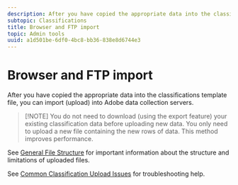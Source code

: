```yaml
---
description: After you have copied the appropriate data into the classifications template file, you can import (upload) into Adobe data collection servers.
subtopic: Classifications
title: Browser and FTP import
topic: Admin tools
uuid: a1d501be-6df0-4bc8-bb36-838e8d6744e3
---
```


# Browser and FTP import

After you have copied the appropriate data into the classifications template file, you can import (upload) into Adobe data collection servers.

> [!NOTE] You do not need to download (using the export feature) your existing classification data before uploading new data. You only need to upload a new file containing the new rows of data. This method improves performance.

See [General File Structure](/help/components/c-classifications2/c-classifications-importer/c-saint-data-files.md) for important information about the structure and limitations of uploaded files.

See [Common Classification Upload Issues](https://helpx.adobe.com/analytics/kb/common-saint-upload-issues.html) for troubleshooting help.
